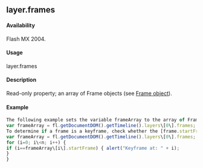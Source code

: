 ## layer.frames

#### Availability

Flash MX 2004.

#### Usage

layer.frames

#### Description

Read-only property; an array of Frame objects (see [Frame object](../Frame_object/frame_summary.md)).

#### Example

```javascript
The following example sets the variable frameArray to the array of Frame objects for the frames in the current document:
var frameArray = fl.getDocumentDOM().getTimeline().layers\[0\].frames;
To determine if a frame is a keyframe, check whether the [frame.startFrame](../Frame_object/frame36.md) property matches the array index, as shown in the following example:
var frameArray = fl.getDocumentDOM().getTimeline().layers\[0\].frames; var n = frameArray.length;
for (i=0; i\<n; i++) {
if (i==frameArray\[i\].startFrame) { alert("Keyframe at: " + i);
}
}

```